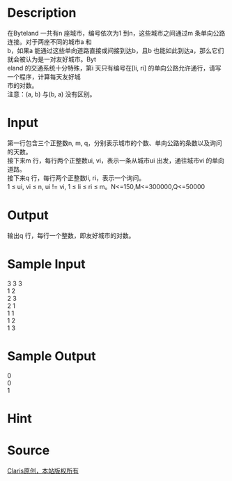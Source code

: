
# Description

<div class="content"><div>在Byteland 一共有n 座城市，编号依次为1 到n，这些城市之间通过m 条单向公路连接。对于两座不同的城市a 和</div>
<div>b，如果a 能通过这些单向道路直接或间接到达b，且b 也能如此到达a，那么它们就会被认为是一对友好城市。Byt</div>
<div>eland 的交通系统十分特殊，第i 天只有编号在[li, ri] 的单向公路允许通行，请写一个程序，计算每天友好城</div>
<div>市的对数。</div>
<div>注意：(a, b) 与(b, a) 没有区别。</div>
<div></div></div>

# Input

<div class="content"><div>第一行包含三个正整数n, m, q，分别表示城市的个数、单向公路的条数以及询问的天数。</div>
<div>接下来m 行，每行两个正整数ui, vi，表示一条从城市ui 出发，通往城市vi 的单向道路。</div>
<div>接下来q 行，每行两个正整数li, ri，表示一个询问。</div>
<div>1 ≤ ui, vi ≤ n, ui != vi, 1 ≤ li ≤ ri ≤ m。N&lt;=150,M&lt;=300000,Q&lt;=50000</div>
<div></div></div>

# Output

<div class="content"><div>输出q 行，每行一个整数，即友好城市的对数。</div>
<div></div></div>

# Sample Input

<div class="content"><span class="sampledata">3 3 3<br/>
1 2<br/>
2 3<br/>
2 1<br/>
1 1<br/>
1 2<br/>
1 3</span></div>

# Sample Output

<div class="content"><span class="sampledata">0<br/>
0<br/>
1</span></div>

# Hint

<div class="content"><p></p></div>

# Source

<div class="content"><p><a href="problemset.php?search=Claris原创，本站版权所有">Claris原创，本站版权所有</a></p></div>

